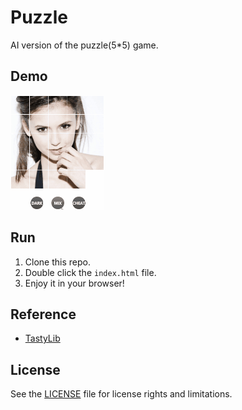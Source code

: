 # Puzzle

AI version of the puzzle(5*5) game.

## Demo

![](img/demo.gif)

## Run

1. Clone this repo.
2. Double click the `index.html` file.
3. Enjoy it in your browser!

## Reference

- [TastyLib](https://github.com/stevennl/TastyLib)

## License

See the [LICENSE](./LICENSE) file for license rights and limitations.
